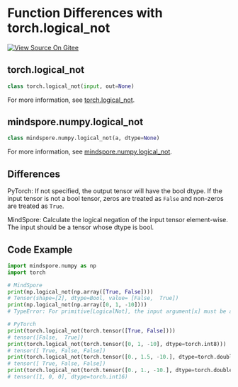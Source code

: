 # Function Differences with torch.logical_not

[![View Source On Gitee](https://gitee.com/mindspore/docs/raw/r1.6/resource/_static/logo_source_en.png)](https://gitee.com/mindspore/docs/blob/r1.6/docs/mindspore/migration_guide/source_en/api_mapping/pytorch_diff/logical_not.md)

## torch.logical_not

```python
class torch.logical_not(input, out=None)
```

For more information, see  [torch.logical_not](https://pytorch.org/docs/1.5.0/torch.html#torch.logical_not).

## mindspore.numpy.logical_not

```python
class mindspore.numpy.logical_not(a, dtype=None)
```

For more information, see  [mindspore.numpy.logical_not](https://mindspore.cn/docs/api/en/r1.6/api_python/numpy/mindspore.numpy.logical_not.html#mindspore.numpy.logical_not).

## Differences

PyTorch: If not specified, the output tensor will have the bool dtype. If the input tensor is not a bool tensor, zeros are treated as `False` and non-zeros are treated as `True`.

MindSpore: Calculate the logical negation of the input tensor element-wise. The input should be a tensor whose dtype is bool.

## Code Example

```python
import mindspore.numpy as np
import torch

# MindSpore
print(np.logical_not(np.array([True, False])))
# Tensor(shape=[2], dtype=Bool, value= [False,  True])
print(np.logical_not(np.array([0, 1, -10])))
# TypeError: For primitive[LogicalNot], the input argument[x] must be a type of {Tensor[Bool],}, but got Int32.

# PyTorch
print(torch.logical_not(torch.tensor([True, False])))
# tensor([False,  True])
print(torch.logical_not(torch.tensor([0, 1, -10], dtype=torch.int8)))
# tensor([ True, False, False])
print(torch.logical_not(torch.tensor([0., 1.5, -10.], dtype=torch.double)))
# tensor([ True, False, False])
print(torch.logical_not(torch.tensor([0., 1., -10.], dtype=torch.double), out=torch.empty(3, dtype=torch.int16)))
# tensor([1, 0, 0], dtype=torch.int16)
```
